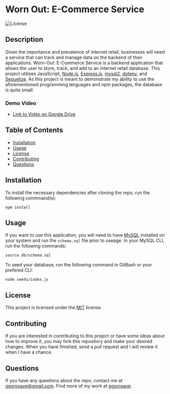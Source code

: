 # Worn Out: E-Commerce Service
![License](https://img.shields.io/badge/License-MIT-blue)

## Description
Given the importance and prevalence of internet retail, businesses will need a service that can track and manage data on the backend of their applications. Worn-Out: E-Commerce Service is a backend application that allows the user to store, track, and add to an internet retail database. This project utilizes JavaScript, [Node.js](https://nodejs.org/en/), [Express.js](https://expressjs.com/), [mysql2](https://www.npmjs.com/package/mysql2), [dotenv](https://www.npmjs.com/package/dotenv), and [Sequelize](https://sequelize.org/api/v6/). As this project is meant to demonstrate my ability to use the aforementioned programming languages and npm packages, the database is quite small.

### Demo Video



- [Link to Video on Google Drive](https://www.example.com)

## Table of Contents 

- [Installation](#installation)
- [Usage](#usage)
- [License](#license)
- [Contributing](#contributing)
- [Questions](#questions)

## Installation

To install the necessary dependencies after cloning the repo, run the following conmmand(s):
  
```
npm install
```

## Usage

If you want to use this application, you will need to have [MySQL](https://coding-boot-camp.github.io/full-stack/mysql/mysql-installation-guide) installed on your system and run the `schema.sql` file prior to useage. In your MySQL CLI, run the following commands:

```
source db/schema.sql
```
To seed your database, run the following command in GitBash or your prefered CLI:

```
node seeds/index.js
```

## License

This project is licensed under the 	[MIT](https://github.com/ggorosave/Worn_Out_ECS/blob/main/LICENSE) license.

## Contributing

If you are interested in contributing to this project or have some ideas about how to improve it, you may fork this repository and make your desired changes. When you have finished, send a pull request and I will review it when I have a chance.


## Questions

If you have any questions about the repo, contact me at [ggorosave@gmail.com](mailto:ggorosave@gmail.com). Find more of my work at [ggorosave](https://https://github.com/ggorosave).
